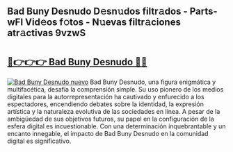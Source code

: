 ## Bad Buny Desnudo D𝚎sn𝚞dos filtr𝚊dos - Parts-wFI Vid𝚎os f𝚘tos - N𝚞evas filtr𝚊ciones atr𝚊ctivas 9vzwS

# <h2><a href="http://mb6ho2g.tromn.icu/?c=Bad+Buny+Desnudo">🔗👉👉👉 Bad Buny Desnudo 🔗🔗</a></h2>

[![Bad Buny Desnudo nuevo](https://i.imgur.com/pEAQMta.gif)](http://mb6ho2g.tromn.icu/?c=Bad+Buny+Desnudo)
Bad Buny Desnudo, una figura enigmática y multifacética, desafía la comprensión simple. Su uso pionero de los medios digitales para la autorrepresentación ha cautivado y enfurecido a los espectadores, encendiendo debates sobre la identidad, la expresión artística y la naturaleza evolutiva de las sociedades en línea. A pesar de la ambigüedad de sus objetivos futuros, su papel en la configuración de la esfera digital es incuestionable. Con una determinación inquebrantable y un encanto innegable, el impacto de Bad Buny Desnudo en la comunidad digital es significativo.
